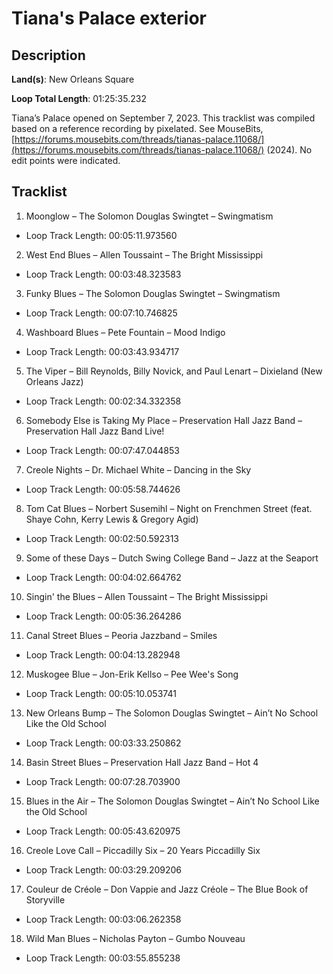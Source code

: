 # Tiana's Palace exterior

## Description

**Land(s)**: New Orleans Square

**Loop Total Length**: 01:25:35.232

Tiana’s Palace opened on September 7, 2023. This tracklist was compiled based on a reference recording by pixelated. See MouseBits, [https://forums.mousebits.com/threads/tianas-palace.11068/](https://forums.mousebits.com/threads/tianas-palace.11068/) (2024). No edit points were indicated.

## Tracklist

1. Moonglow – The Solomon Douglas Swingtet – Swingmatism
- Loop Track Length: 00:05:11.973560

2. West End Blues – Allen Toussaint – The Bright Mississippi
- Loop Track Length: 00:03:48.323583

3. Funky Blues – The Solomon Douglas Swingtet – Swingmatism
- Loop Track Length: 00:07:10.746825

4. Washboard Blues – Pete Fountain – Mood Indigo
- Loop Track Length: 00:03:43.934717

5. The Viper – Bill Reynolds, Billy Novick, and Paul Lenart – Dixieland (New Orleans Jazz)
- Loop Track Length: 00:02:34.332358

6. Somebody Else is Taking My Place – Preservation Hall Jazz Band – Preservation Hall Jazz Band Live!
- Loop Track Length: 00:07:47.044853

7. Creole Nights – Dr. Michael White – Dancing in the Sky
- Loop Track Length: 00:05:58.744626

8. Tom Cat Blues – Norbert Susemihl – Night on Frenchmen Street (feat. Shaye Cohn, Kerry Lewis & Gregory Agid)
- Loop Track Length: 00:02:50.592313

9. Some of these Days – Dutch Swing College Band – Jazz at the Seaport
- Loop Track Length: 00:04:02.664762

10. Singin' the Blues – Allen Toussaint – The Bright Mississippi
- Loop Track Length: 00:05:36.264286

11. Canal Street Blues – Peoria Jazzband – Smiles
- Loop Track Length: 00:04:13.282948

12. Muskogee Blue – Jon-Erik Kellso – Pee Wee's Song
- Loop Track Length: 00:05:10.053741

13. New Orleans Bump – The Solomon Douglas Swingtet – Ain’t No School Like the Old School
- Loop Track Length: 00:03:33.250862

14. Basin Street Blues – Preservation Hall Jazz Band – Hot 4
- Loop Track Length: 00:07:28.703900

15. Blues in the Air – The Solomon Douglas Swingtet – Ain’t No School Like the Old School
- Loop Track Length: 00:05:43.620975

16. Creole Love Call – Piccadilly Six – 20 Years Piccadilly Six
- Loop Track Length: 00:03:29.209206

17. Couleur de Créole – Don Vappie and Jazz Créole – The Blue Book of Storyville
- Loop Track Length: 00:03:06.262358

18. Wild Man Blues – Nicholas Payton – Gumbo Nouveau
- Loop Track Length: 00:03:55.855238
